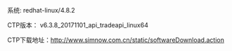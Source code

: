 系统: redhat-linux/4.8.2


CTP版本： v6.3.8_20171101_api_tradeapi_linux64


CTP下载地址：<http://www.simnow.com.cn/static/softwareDownload.action>